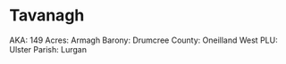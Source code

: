 # Tavanagh

AKA: 149
Acres: Armagh
Barony: Drumcree
County: Oneilland West
PLU: Ulster
Parish: Lurgan